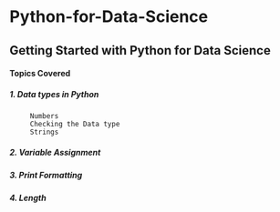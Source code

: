 # Python-for-Data-Science

## Getting Started with Python for Data Science
#### Topics Covered
##### 1. Data types in Python
         Numbers
         Checking the Data type
         Strings
##### 2. Variable Assignment

##### 3. Print Formatting

##### 4. Length
